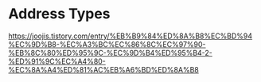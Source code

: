 # Address Types

https://joojis.tistory.com/entry/%EB%B9%84%ED%8A%B8%EC%BD%94%EC%9D%B8-%EC%A3%BC%EC%86%8C%EC%97%90-%EB%8C%80%ED%95%9C-%EC%9D%B4%ED%95%B4-2-%ED%91%9C%EC%A4%80-%EC%8A%A4%ED%81%AC%EB%A6%BD%ED%8A%B8